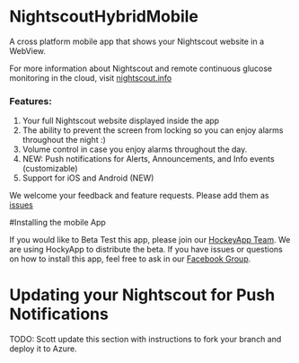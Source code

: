 # NightscoutHybridMobile
A cross platform mobile app that shows your Nightscout website in a WebView.

For more information about Nightscout and remote continuous glucose monitoring in the cloud, visit [nightscout.info](http://nightscout.info)

### Features:

1. Your full Nightscout website displayed inside the app
2. The ability to prevent the screen from locking so you can enjoy alarms throughout the night :)
3. Volume control in case you enjoy alarms throughout the day.
4. NEW:  Push notifications for Alerts, Announcements, and Info events (customizable) 
5. Support for iOS and Android (NEW)

We welcome your feedback and feature requests.  Please add them as [issues](https://github.com/aditmer/NightscoutHybridMobile/issues)

#Installing the mobile App

If you would like to Beta Test this app, please join our [HockeyApp Team](https://rink.hockeyapp.net/recruit/460522d7157b4881a8e64adea9e15c74).  We are using HockyApp to distribute the beta.  If you have issues or questions on how to install this app, feel free to ask in our [Facebook Group](TODO).

# Updating your Nightscout for Push Notifications

TODO:  Scott update this section with instructions to fork your branch and deploy it to Azure.

